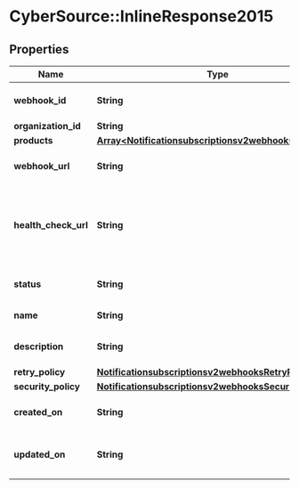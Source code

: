 # CyberSource::InlineResponse2015

## Properties
Name | Type | Description | Notes
------------ | ------------- | ------------- | -------------
**webhook_id** | **String** | Webhook Id. This is generated by the server. | [optional] 
**organization_id** | **String** | Organization ID. | [optional] 
**products** | [**Array&lt;Notificationsubscriptionsv2webhooksProducts&gt;**](Notificationsubscriptionsv2webhooksProducts.md) |  | [optional] 
**webhook_url** | **String** | The client&#39;s endpoint (URL) to receive webhooks. | [optional] 
**health_check_url** | **String** | The client&#39;s health check endpoint (URL). This should be as close as possible to the actual webhookUrl. | [optional] 
**status** | **String** | Webhook status. | [optional] [default to &#39;INACTIVE&#39;]
**name** | **String** | Client friendly webhook name. | [optional] 
**description** | **String** | Client friendly webhook description. | [optional] 
**retry_policy** | [**Notificationsubscriptionsv2webhooksRetryPolicy**](Notificationsubscriptionsv2webhooksRetryPolicy.md) |  | [optional] 
**security_policy** | [**Notificationsubscriptionsv2webhooksSecurityPolicy**](Notificationsubscriptionsv2webhooksSecurityPolicy.md) |  | [optional] 
**created_on** | **String** | Date on which webhook was created/registered. | [optional] 
**updated_on** | **String** | Date on which webhook was most recently updated. | [optional] 


